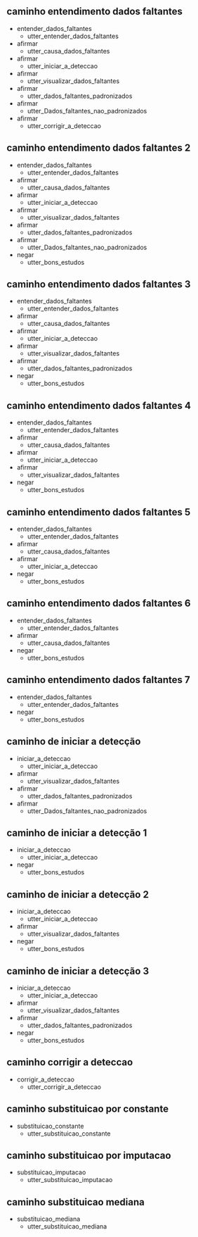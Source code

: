 ## caminho entendimento dados faltantes
* entender_dados_faltantes
    - utter_entender_dados_faltantes
* afirmar
    - utter_causa_dados_faltantes
* afirmar 
    - utter_iniciar_a_deteccao
* afirmar
    - utter_visualizar_dados_faltantes
* afirmar
    - utter_dados_faltantes_padronizados
* afirmar
    - utter_Dados_faltantes_nao_padronizados
* afirmar
    - utter_corrigir_a_deteccao

## caminho entendimento dados faltantes 2
* entender_dados_faltantes
    - utter_entender_dados_faltantes
* afirmar
    - utter_causa_dados_faltantes
* afirmar 
    - utter_iniciar_a_deteccao
* afirmar
    - utter_visualizar_dados_faltantes
* afirmar
    - utter_dados_faltantes_padronizados
* afirmar
    - utter_Dados_faltantes_nao_padronizados
* negar
    - utter_bons_estudos

## caminho entendimento dados faltantes 3
* entender_dados_faltantes
    - utter_entender_dados_faltantes
* afirmar
    - utter_causa_dados_faltantes
* afirmar 
    - utter_iniciar_a_deteccao
* afirmar
    - utter_visualizar_dados_faltantes
* afirmar
    - utter_dados_faltantes_padronizados
* negar
    - utter_bons_estudos

## caminho entendimento dados faltantes 4
* entender_dados_faltantes
    - utter_entender_dados_faltantes
* afirmar
    - utter_causa_dados_faltantes
* afirmar 
    - utter_iniciar_a_deteccao
* afirmar
    - utter_visualizar_dados_faltantes
* negar
    - utter_bons_estudos

## caminho entendimento dados faltantes 5
* entender_dados_faltantes
    - utter_entender_dados_faltantes
* afirmar
    - utter_causa_dados_faltantes
* afirmar 
    - utter_iniciar_a_deteccao
* negar
    - utter_bons_estudos
    
## caminho entendimento dados faltantes 6
* entender_dados_faltantes
    - utter_entender_dados_faltantes
* afirmar
    - utter_causa_dados_faltantes
* negar
    - utter_bons_estudos


## caminho entendimento dados faltantes 7
* entender_dados_faltantes
    - utter_entender_dados_faltantes
* negar
    - utter_bons_estudos

## caminho de iniciar a detecção
* iniciar_a_deteccao
    - utter_iniciar_a_deteccao
* afirmar
    - utter_visualizar_dados_faltantes
* afirmar
    - utter_dados_faltantes_padronizados
* afirmar
    - utter_Dados_faltantes_nao_padronizados

## caminho de iniciar a detecção 1
* iniciar_a_deteccao
    - utter_iniciar_a_deteccao
* negar
    - utter_bons_estudos

## caminho de iniciar a detecção 2
* iniciar_a_deteccao
    - utter_iniciar_a_deteccao
* afirmar
    - utter_visualizar_dados_faltantes
* negar
    - utter_bons_estudos

## caminho de iniciar a detecção 3
* iniciar_a_deteccao
    - utter_iniciar_a_deteccao
* afirmar
    - utter_visualizar_dados_faltantes
* afirmar
    - utter_dados_faltantes_padronizados
* negar
    - utter_bons_estudos

## caminho corrigir a deteccao
* corrigir_a_deteccao
    - utter_corrigir_a_deteccao

## caminho substituicao por constante
* substituicao_constante
    - utter_substituicao_constante

## caminho substituicao por imputacao
* substituicao_imputacao
    - utter_substituicao_imputacao

## caminho substituicao mediana
* substituicao_mediana
    - utter_substituicao_mediana